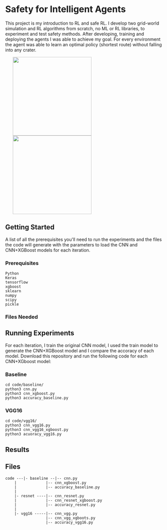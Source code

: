 # Safety for Intelligent Agents

This project is my introduction to RL and safe RL. I develop two grid-world simulation and RL algorithms from scratch, no ML or RL libraries, to experiment and test safety methods. After developing, training and deploying the agents I was able to achieve my goal. For every environment the agent was able to learn an optimal policy (shortest route) without falling into any crater.

<p align="center">
  <ul style="list-style-type:none;">
    <li style="display:inline-block;"><img width="250" src="https://ibb.co/mBYY3Vq"></li>
    <li style="display:inline-block;"><img width="250" src="https://ibb.co/zQsV4sg"></li>
  </ul>
</p>

## Getting Started

A list of all the prerequisites you'll need to run the experiments and the files the code will generate with the parameters to load the CNN and CNN+XGBoost models for each iteration.

### Prerequisites

```
Python
Keras
tensorflow
xgboost
sklearn
numpy
scipy
pickle
```

### Files Needed

## Running Experiments

For each iteration, I train the original CNN model, I used the train model to generate the CNN+XGBoost model and I compare the accoracy of each model. Download this repository and run the following code for each CNN+XGboost model:

### Baseline
```
cd code/baseline/
python3 cnn.py
python3 cnn_xgboost.py
python3 accuracy_baseline.py
```
### VGG16
```
cd code/vgg16/
python3 cnn_vgg16.py
python3 cnn_vgg16_xgboost.py
python3 acuoracy_vgg16.py
```


## Results


## Files
```
code ---|- baseline --|-- cnn.py
	|    	      |-- cnn_xgboost.py
	|    	      |-- accuracy_baseline.py
	|
	|- resnet ----|-- cnn_resnet.py
	|    	      |-- cnn_resnet_xgboost.py
	|    	      |-- accuracy_resnet.py
	|
	|- vgg16 -----|-- cnn_vgg.py
	     	      |-- cnn_vgg_xgboots.py
	     	      |-- accuracy_vgg16.py
```
